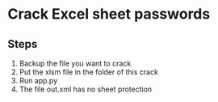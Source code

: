# Crack Excel sheet passwords

## Steps
1. Backup the file you want to crack
2. Put the xlsm file in the folder of this crack
3. Run app.py
4. The file out.xml has no sheet protection

